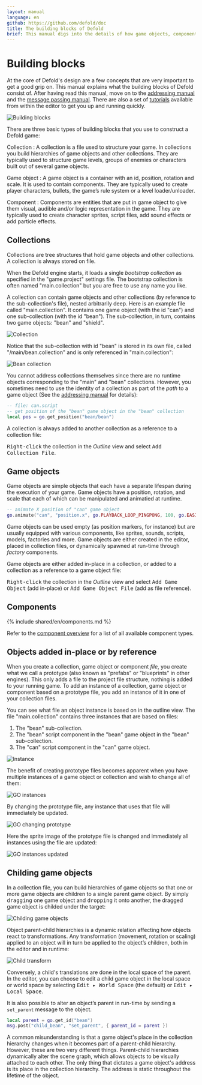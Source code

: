 ```yaml
---
layout: manual
language: en
github: https://github.com/defold/doc
title: The building blocks of Defold
brief: This manual digs into the details of how game objects, components and collections work.
---
```


#  Building blocks

At the core of Defold's design are a few concepts that are very important to get a good grip on. This manual explains what the building blocks of Defold consist of. After having read this manual, move on to the [addressing manual](/manuals/addressing) and the [message passing manual](/manuals/message-passing). There are also a set of [tutorials](/tutorials/getting-started) available from within the editor to get you up and running quickly.

![Building blocks](../images/building_blocks/building_blocks.png)

There are three basic types of building blocks that you use to construct a Defold game:

Collection
: A collection is a file used to structure your game. In collections you build hierarchies of game objects and other collections. They are typically used to structure game levels, groups of enemies or characters built out of several game objects.

Game object
: A game object is a container with an id, position, rotation and scale. It is used to contain components. They are typically used to create player characters, bullets, the game’s rule system or a level loader/unloader.

Component
: Components are entities that are put in game object to give them visual, audible and/or logic representation in the game. They are typically used to create character sprites, script files, add sound effects or add particle effects.

## Collections

Collections are tree structures that hold game objects and other collections. A collection is always stored on file.

When the Defold engine starts, it loads a single _bootstrap collection_ as specified in the "game.project" settings file. The bootstrap collection is often named "main.collection" but you are free to use any name you like.

A collection can contain game objects and other collections (by reference to the sub-collection's file), nested arbitrarily deep. Here is an example file called "main.collection". It contains one game object (with the id "can") and one sub-collection (with the id "bean"). The sub-collection, in turn, contains two game objects: "bean" and "shield".

![Collection](../images/building_blocks/collection.png)

Notice that the sub-collection with id "bean" is stored in its own file, called "/main/bean.collection" and is only referenced in "main.collection":

![Bean collection](../images/building_blocks/bean_collection.png)

You cannot address collections themselves since there are no runtime objects corresponding to the "main" and "bean" collections. However, you sometimes need to use the identity of a collection as part of the _path_ to a game object (See the [addressing manual](/manuals/addressing) for details):

```lua
-- file: can.script
-- get position of the "bean" game object in the "bean" collection
local pos = go.get_position("bean/bean")
```

A collection is always added to another collection as a reference to a collection file:

<kbd>Right-click</kbd> the collection in the *Outline* view and select <kbd>Add Collection File</kbd>.

## Game objects

Game objects are simple objects that each have a separate lifespan during the execution of your game. Game objects have a position, rotation, and scale that each of which can be manipulated and animatied at runtime.

```lua
-- animate X position of "can" game object
go.animate("can", "position.x", go.PLAYBACK_LOOP_PINGPONG, 100, go.EASING_LINEAR, 1.0)
```

Game objects can be used empty (as position markers, for instance) but are usually equipped with various components, like sprites, sounds, scripts, models, factories and more. Game objects are either created in the editor, placed in collection files, or dynamically spawned at run-time through _factory_ components.

Game objects are either added in-place in a collection, or added to a collection as a reference to a game object file:

<kbd>Right-click</kbd> the collection in the *Outline* view and select <kbd>Add Game Object</kbd> (add in-place) or <kbd>Add Game Object File</kbd> (add as file reference).


## Components

{% include shared/en/components.md %}

Refer to the [component overview](/manuals/components/) for a list of all available component types.

## Objects added in-place or by reference

When you create a collection, game object or component _file_, you create what we call a prototype (also known as "prefabs" or "blueprints" in other engines). This only adds a file to the project file structure, nothing is added to your running game. To add an instance of a collection, game object or component based on a prototype file, you add an instance of it in one of your collection files.

You can see what file an object instance is based on in the outline view. The file "main.collection" contains three instances that are based on files:

1. The "bean" sub-collection.
2. The "bean" script component in the "bean" game object in the "bean" sub-collection.
3. The "can" script component in the "can" game object.

![Instance](../images/building_blocks/instance.png)

The benefit of creating prototype files becomes apparent when you have multiple instances of a game object or collection and wish to change all of them:

![GO instances](../images/building_blocks/go_instance.png)

By changing the prototype file, any instance that uses that file will immediately be updated.

![GO changing prototype](../images/building_blocks/go_change_blueprint.png)

Here the sprite image of the prototype file is changed and immediately all instances using the file are updated:

![GO instances updated](../images/building_blocks/go_instance2.png)

## Childing game objects

In a collection file, you can build hierarchies of game objects so that one or more game objects are children to a single parent game object. By simply <kbd>dragging</kbd> one game object and <kbd>dropping</kbd> it onto another, the dragged game object is childed under the target:

![Childing game objects](../images/building_blocks/childing.png)

Object parent-child hierarchies is a dynamic relation affecting how objects react to transformations. Any transformation (movement, rotation or scaling) applied to an object will in turn be applied to the object’s children, both in the editor and in runtime:

![Child transform](../images/building_blocks/child_transform.png)

Conversely, a child's translations are done in the local space of the parent. In the editor, you can choose to edit a child game object in the local space or world space by selecting <kbd>Edit ▸ World Space</kbd> (the default) or <kbd>Edit ▸ Local Space</kbd>.

It is also possible to alter an object’s parent in run-time by sending a `set_parent` message to the object.

```lua
local parent = go.get_id("bean")
msg.post("child_bean", "set_parent", { parent_id = parent })
```

<div class='important' markdown='1'>
A common misunderstanding is that a game object's place in the collection hierarchy changes when it becomes part of a parent-child hierarchy. However, these are two very different things. Parent-child hierarchies dynamically alter the scene graph, which allows objects to be visually attached to each other. The only thing that dictates a game object's address is its place in the collection hierarchy. The address is static throughout the lifetime of the object.
</div>
